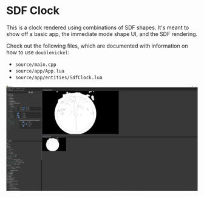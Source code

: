 # SDF Clock
This is a clock rendered using combinations of SDF shapes. It's meant to show off a basic app, the immediate mode shape UI, and the SDF rendering.

Check out the following files, which are documented with information on how to use `doublenickel`:
- `source/main.cpp`
- `source/app/App.lua`
- `source/app/entities/SdfClock.lua`

![sorry this is all I got](doc/sdf_clock.png)
